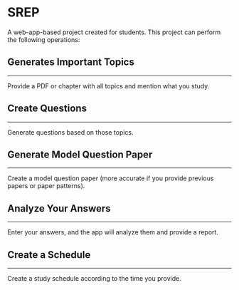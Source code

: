 # SREP

A web-app-based project created for students. This project can perform the following operations:

## **Generates Important Topics**
---

Provide a PDF or chapter with all topics and mention what you study.

## **Create Questions**
---

Generate questions based on those topics.

## **Generate Model Question Paper**
---

Create a model question paper (more accurate if you provide previous papers or paper patterns).

## **Analyze Your Answers**
---

Enter your answers, and the app will analyze them and provide a report.

## **Create a Schedule**
---

Create a study schedule according to the time you provide.
